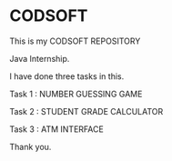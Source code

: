 # CODSOFT
This is my CODSOFT REPOSITORY

Java Internship.

I have done three tasks in this.

Task 1 : NUMBER GUESSING GAME

Task 2 : STUDENT GRADE CALCULATOR

Task 3 : ATM INTERFACE

Thank you.
